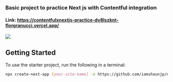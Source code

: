 <h3>Basic project to practice Next js with Contentful integration </h3>

#### Link: https://contentfulxnextjs-practice-dv8lszknt-florgranucci.vercel.app/

<img src='https://i.ibb.co/zHDZ7Dk/Captura-de-pantalla-de-2021-04-22-23-10-38.png' />

## Getting Started

To use the starter project, run the following in a terminal:

```bash
npx create-next-app [your-site-name] -e https://github.com/iamshaunjp/next-contentful/tree/lesson-1-starter-site
```
